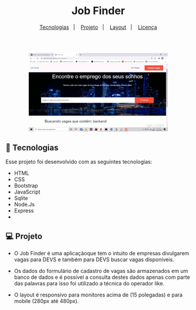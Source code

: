 <h1 align="center">
 <a>Job Finder</a>
</h1>

<p align="center">
  <a href="#-tecnologias">Tecnologias</a>&nbsp;&nbsp;&nbsp;|&nbsp;&nbsp;&nbsp;
  <a href="#-projeto">Projeto</a>&nbsp;&nbsp;&nbsp;|&nbsp;&nbsp;&nbsp;
  <a href="#-layout">Layout</a>&nbsp;&nbsp;&nbsp;|&nbsp;&nbsp;&nbsp;
  <a href="#memo-licença">Licença</a>
</p>

<br>

<br>

<p align="center">
  <img alt="job.finder" src="https://github.com/rogersene/Job-Finder/blob/main/public/img/giphy.gif" width="75%">
</p>



## 🚀 Tecnologias

Esse projeto foi desenvolvido com as seguintes tecnologias:

- HTML
- CSS
- Bootstrap
- JavaScript
- Sqlite
- Node.Js
- Express
- 

## 💻 Projeto

- O Job Finder é uma aplicaçãoque tem o intuito de empresas divulgarem vagas para DEVS e também para DEVS buscar vagas disponíveis. 

- Os dados do formulário de cadastro de vagas são armazenados em um banco de dados e é possível a consulta destes dados apenas com parte das palavras para isso foi utilizado a técnica do operador like. 

- O layout é responsivo para monitores acima de (15 polegadas) e para mobile (280px até 480px).

 

